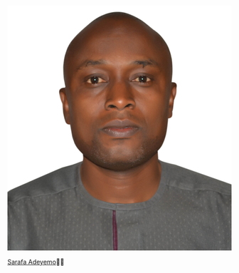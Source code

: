 
<div align="center"><img src="DSC_0007.JPG" /></div>


[Sarafa Adeyemo](https://github.com/SarafaAdeyemo)👨‍💻
